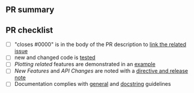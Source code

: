 <!--
Thank you so much for your PR!  To help us review your contribution, please check
out the development guide https://scikit-plots.github.io/devdocs/devel/index.html
-->

## PR summary
<!-- Please provide at least 1-2 sentences describing the pull request in detail
(Why is this change required?  What problem does it solve?) and link to relevant
issues and PRs.

Also please summarize the changes in the title, for example "Raise ValueError on
non-numeric input to set_xlim" and avoid non-descriptive titles such as "Addresses
issue #8576".
-->


## PR checklist
<!-- Please mark any checkboxes that do not apply to this PR as [N/A].-->

- [ ] "closes #0000" is in the body of the PR description to [link the related issue](https://docs.github.com/en/issues/tracking-your-work-with-issues/linking-a-pull-request-to-an-issue)
- [ ] new and changed code is [tested](https://scikit-plots.github.io/devdocs/devel/testing.html)
- [ ] *Plotting related* features are demonstrated in an [example](https://scikit-plots.github.io/devdocs/devel/document.html#write-examples-and-tutorials)
- [ ] *New Features* and *API Changes* are noted with a [directive and release note](https://scikit-plots.github.io/devdocs/devel/api_changes.html#announce-changes-deprecations-and-new-features)
- [ ] Documentation complies with [general](https://scikit-plots.github.io/devdocs/devel/document.html#write-rest-pages) and [docstring](https://scikit-plots.github.io/devdocs/devel/document.html#write-docstrings) guidelines

<!--We understand that PRs can sometimes be overwhelming, especially as the
reviews start coming in.  Please let us know if the reviews are unclear or
the recommended next step seems overly demanding, if you would like help in
addressing a reviewer's comments, or if you have been waiting too long to hear
back on your PR.-->